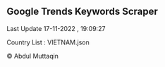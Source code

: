 

## Google Trends Keywords Scraper 
 
Last Update 17-11-2022 , 19:09:27

Country List :
VIETNAM.json



© Abdul Muttaqin 
